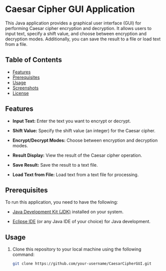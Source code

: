 # Caesar Cipher GUI Application

This Java application provides a graphical user interface (GUI) for performing Caesar cipher encryption and decryption. It allows users to input text, specify a shift value, and choose between encryption and decryption modes. Additionally, you can save the result to a file or load text from a file.

## Table of Contents

- [Features](#features)
- [Prerequisites](#prerequisites)
- [Usage](#usage)
- [Screenshots](#screenshots)
- [License](#license)

## Features

- **Input Text:** Enter the text you want to encrypt or decrypt.

- **Shift Value:** Specify the shift value (an integer) for the Caesar cipher.

- **Encrypt/Decrypt Modes:** Choose between encryption and decryption modes.

- **Result Display:** View the result of the Caesar cipher operation.

- **Save Result:** Save the result to a text file.

- **Load Text from File:** Load text from a text file for processing.

## Prerequisites

To run this application, you need to have the following:

- [Java Development Kit (JDK)](https://www.oracle.com/java/technologies/javase-downloads.html) installed on your system.

- [Eclipse IDE](https://www.eclipse.org/downloads/) (or any Java IDE of your choice) for Java development.

## Usage

1. Clone this repository to your local machine using the following command:

   ```bash
   git clone https://github.com/your-username/CaesarCipherGUI.git
